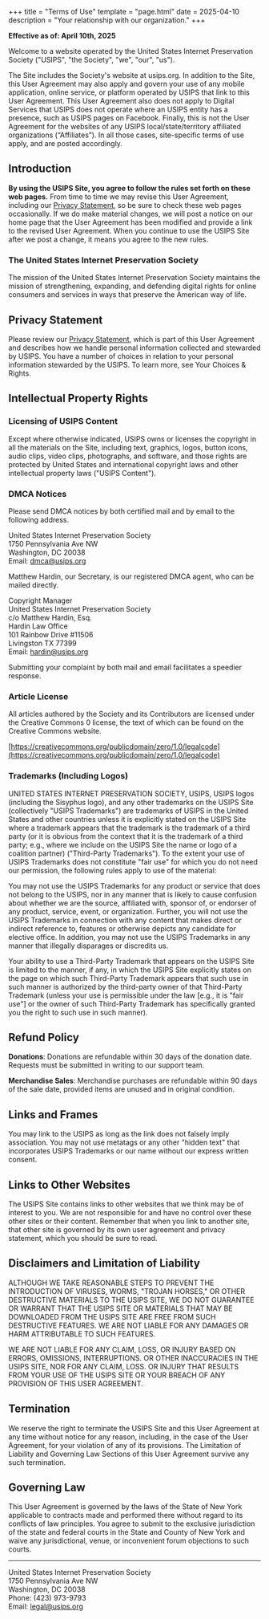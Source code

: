 +++
title = "Terms of Use"
template = "page.html"
date = 2025-04-10
description = "Your relationship with our organization."
+++

**Effective as of: April 10th, 2025**

Welcome to a website operated by the United States Internet Preservation Society ("USIPS", "the Society", "we", "our", "us").

The Site includes the Society's website at usips.org. In addition to the Site, this User Agreement may also apply and govern your use of any mobile application, online service, or platform operated by USIPS that link to this User Agreement. This User Agreement also does not apply to Digital Services that USIPS does not operate where an USIPS entity has a presence, such as USIPS pages on Facebook. Finally, this is not the User Agreement for the websites of any USIPS local/state/territory affiliated organizations (“Affiliates”). In all those cases, site-specific terms of use apply, and are posted accordingly.


## Introduction

**By using the USIPS Site, you agree to follow the rules set forth on these web pages.** From time to time we may revise this User Agreement, including our [Privacy Statement](/legal/privacy), so be sure to check these web pages occasionally. If we do make material changes, we will post a notice on our home page that the User Agreement has been modified and provide a link to the revised User Agreement. When you continue to use the USIPS Site after we post a change, it means you agree to the new rules.

### The United States Internet Preservation Society

The mission of the United States Internet Preservation Society maintains the  mission of strengthening, expanding, and defending digital rights for online consumers and services in ways that preserve the American way of life.


## Privacy Statement

Please review our [Privacy Statement](/legal/privacy), which is part of this User Agreement and describes how we handle personal information collected and stewarded by USIPS. You have a number of choices in relation to your personal information stewarded by the USIPS. To learn more, see Your Choices & Rights.


## Intellectual Property Rights

### Licensing of USIPS Content

Except where otherwise indicated, USIPS owns or licenses the copyright in all the materials on the Site, including text, graphics, logos, button icons, audio clips, video clips, photographs, and software, and those rights are protected by United States and international copyright laws and other intellectual property laws ("USIPS Content").

### DMCA Notices
Please send DMCA notices by both certified mail and by email to the following address.

<addr>
United States Internet Preservation Society<br />
1750 Pennsylvania Ave NW<br />
Washington, DC 20038<br />
Email: <a href="mailto:dmca@usips.org">dmca@usips.org</a>
</addr>

Matthew Hardin, our Secretary, is our registered DMCA agent, who can be mailed directly.

<addr>
Copyright Manager<br />
United States Internet Preservation Society<br />
c/o Matthew Hardin, Esq.<br />
Hardin Law Office<br />
101 Rainbow Drive #11506<br />
Livingston TX 77399<br />
Email: <a href="mailto:hardin@usips.org">hardin@usips.org</a> 
</addr>

Submitting your complaint by both mail and email facilitates a speedier response.

### Article License

All articles authored by the Society and its Contributors are licensed under the Creative Commons 0 license, the text of which can be found on the Creative Commons website.

[https://creativecommons.org/publicdomain/zero/1.0/legalcode](https://creativecommons.org/publicdomain/zero/1.0/legalcode)

### Trademarks (Including Logos)

UNITED STATES INTERNET PRESERVATION SOCIETY, USIPS, USIPS logos (including the Sisyphus logo), and any other trademarks on the USIPS Site (collectively "USIPS Trademarks") are trademarks of USIPS in the United States and other countries unless it is explicitly stated on the USIPS Site where a trademark appears that the trademark is the trademark of a third party (or it is obvious from the context that it is the trademark of a third party; e.g., where we include on the USIPS Site the name or logo of a coalition partner) ("Third-Party Trademarks"). To the extent your use of USIPS Trademarks does not constitute "fair use" for which you do not need our permission, the following rules apply to use of the material:

You may not use the USIPS Trademarks for any product or service that does not belong to the USIPS, nor in any manner that is likely to cause confusion about whether we are the source, affiliated with, sponsor of, or endorser of any product, service, event, or organization. Further, you will not use the USIPS Trademarks in connection with any content that makes direct or indirect reference to, features or otherwise depicts any candidate for elective office. In addition, you may not use the USIPS Trademarks in any manner that illegally disparages or discredits us.

Your ability to use a Third-Party Trademark that appears on the USIPS Site is limited to the manner, if any, in which the USIPS Site explicitly states on the page on which such Third-Party Trademark appears that such use in such manner is authorized by the third-party owner of that Third-Party Trademark (unless your use is permissible under the law [e.g., it is "fair use"] or the owner of such Third-Party Trademark has specifically granted you the right to such use in such manner).

## Refund Policy
**Donations**: Donations are refundable within 30 days of the donation date. Requests must be submitted in writing to our support team.

**Merchandise Sales**: Merchandise purchases are refundable within 90 days of the sale date, provided items are unused and in original condition.


## Links and Frames

You may link to the USIPS as long as the link does not falsely imply association. You may not use metatags or any other "hidden text" that incorporates USIPS Trademarks or our name without our express written consent.

## Links to Other Websites

The USIPS Site contains links to other websites that we think may be of interest to you. We are not responsible for and have no control over these other sites or their content. Remember that when you link to another site, that other site is governed by its own user agreement and privacy statement, which you should be sure to read.

## Disclaimers and Limitation of Liability

ALTHOUGH WE TAKE REASONABLE STEPS TO PREVENT THE INTRODUCTION OF VIRUSES, WORMS, "TROJAN HORSES," OR OTHER DESTRUCTIVE MATERIALS TO THE USIPS SITE, WE DO NOT GUARANTEE OR WARRANT THAT THE USIPS SITE OR MATERIALS THAT MAY BE DOWNLOADED FROM THE USIPS SITE ARE FREE FROM SUCH DESTRUCTIVE FEATURES. WE ARE NOT LIABLE FOR ANY DAMAGES OR HARM ATTRIBUTABLE TO SUCH FEATURES.

WE ARE NOT LIABLE FOR ANY CLAIM, LOSS, OR INJURY BASED ON ERRORS, OMISSIONS, INTERRUPTIONS. OR OTHER INACCURACIES IN THE USIPS SITE, NOR FOR ANY CLAIM, LOSS. OR INJURY THAT RESULTS FROM YOUR USE OF THE USIPS SITE OR YOUR BREACH OF ANY PROVISION OF THIS USER AGREEMENT.

## Termination

We reserve the right to terminate the USIPS Site and this User Agreement at any time without notice for any reason, including, in the case of the User Agreement, for your violation of any of its provisions. The Limitation of Liability and Governing Law Sections of this User Agreement survive any such termination.

## Governing Law

This User Agreement is governed by the laws of the State of New York applicable to contracts made and performed there without regard to its conflicts of law principles. You agree to submit to the exclusive jurisdiction of the state and federal courts in the State and County of New York and waive any jurisdictional, venue, or inconvenient forum objections to such courts.

___

<addr>
United States Internet Preservation Society<br />
1750 Pennsylvania Ave NW<br />
Washington, DC 20038<br />
Phone: (423) 973-9793<br />
Email: <a href="mailto:legal@usips.org">legal@usips.org</a>
</addr>